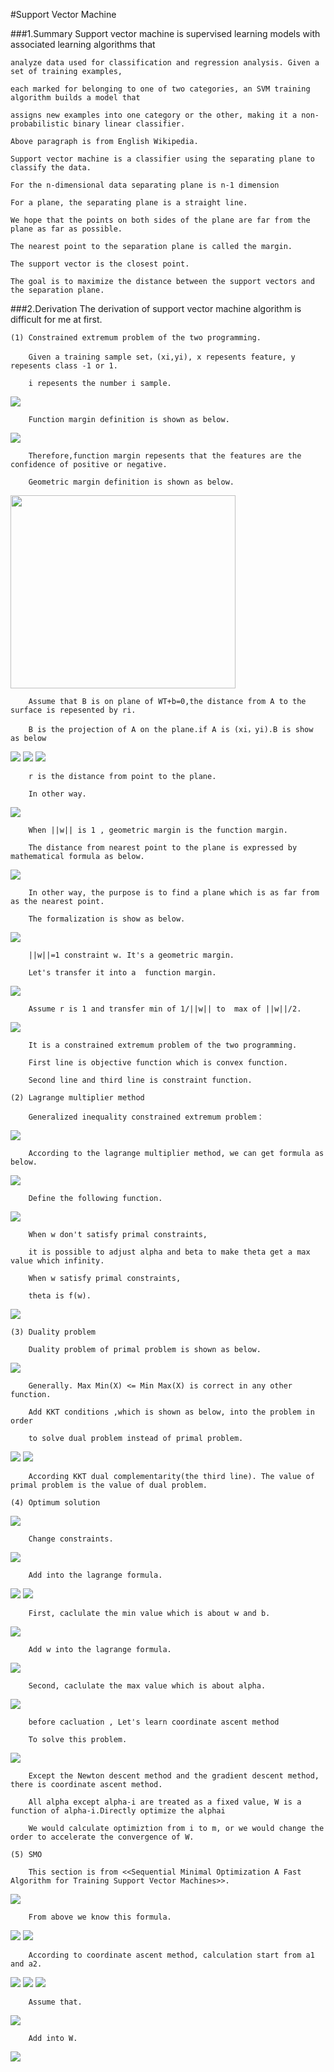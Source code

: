 #Support Vector Machine

###1.Summary
    Support vector machine is supervised learning models with associated learning algorithms that 
    
    analyze data used for classification and regression analysis. Given a set of training examples, 
    
    each marked for belonging to one of two categories, an SVM training algorithm builds a model that 
    
    assigns new examples into one category or the other, making it a non-probabilistic binary linear classifier. 
    
    Above paragraph is from English Wikipedia.
    
    Support vector machine is a classifier using the separating plane to classify the data.
    
    For the n-dimensional data separating plane is n-1 dimension

    For a plane, the separating plane is a straight line.
    
    We hope that the points on both sides of the plane are far from the plane as far as possible.
    
    The nearest point to the separation plane is called the margin.
    
    The support vector is the closest point.
    
    The goal is to maximize the distance between the support vectors and the separation plane.
    
###2.Derivation
    The derivation of support vector machine algorithm is difficult for me at first.
    
    (1) Constrained extremum problem of the two programming.
    
        Given a training sample set，(xi,yi), x repesents feature, y repesents class -1 or 1. 
        
        i repesents the number i sample.
        
<img src="http://chart.googleapis.com/chart?cht=tx&chl=z%3Dw%5E%7BT%7Dx%5E%7B(i)%7D%2Bb%3Cbr%3E%0A%3Cbr%3E%0Ag%3D1%2Cz%5Cge%200%3Cbr%3E%0A%3Cbr%3E%0Ag%3D-1%2Cz%3C0" style="border:none;" />
        
        Function margin definition is shown as below.
        
<img src="http://chart.googleapis.com/chart?cht=tx&chl=%20%5Chat%7B%5Cgamma%7D%5E%7B(i)%7D%3Dy%5E%7B(i)%7D(w%5E%7BT%7Dx%5E%7B(i)%7D%2Bb)" style="border:none;" />
        
        Therefore,function margin repesents that the features are the confidence of positive or negative.
        
        Geometric margin definition is shown as below.
        
<img src="http://images.cnblogs.com/cnblogs_com/jerrylead/201103/201103131131571364.png" height="309" width="360"/>

        Assume that B is on plane of WT+b=0,the distance from A to the surface is repesented by ri.
        
        B is the projection of A on the plane.if A is (xi，yi).B is show as below

<img src="http://chart.googleapis.com/chart?cht=tx&chl=x%3Dx%5E%7B(i)%7D-%5Cgamma%20%5E%7B(i)%7D%5Cfrac%7Bw%7D%7B%7C%7Cw%7C%7C%7D" style="border:none;" />

<img src="http://chart.googleapis.com/chart?cht=tx&chl=w%5E%7BT%7D(x%5E%7B(i)%7D-%5Cgamma%20%5E%7B(i)%7D%5Cfrac%7Bw%7D%7B%7C%7Cw%7C%7C%7D)%2Bb%3D0" style="border:none;" />

<img src="http://chart.googleapis.com/chart?cht=tx&chl=%5Cgamma%20%5E%7B(i)%7D%20%3D%20%5Cfrac%7Bw%5E%7BT%7Dx%5E%7B(i)%7D%2Bb%7D%7B%7C%7Cw%7C%7C%7D%3D(%5Cfrac%7Bw%7D%7B%7C%7Cw%7C%7C%7D)%5E%7BT%7Dx%5E%7B(i)%7D%2B%5Cfrac%7Bb%7D%7B%7C%7Cw%7C%7C%7D" style="border:none;" />

        r is the distance from point to the plane.
        
        In other way.
        
<img src="http://chart.googleapis.com/chart?cht=tx&chl=%5Cgamma%20%5E%7B(i)%7D%20%3Dy%5E%7B(i)%7D((%5Cfrac%7Bw%7D%7B%7C%7Cw%7C%7C%7D)%5E%7BT%7Dx%5E%7B(i)%7D%2B%5Cfrac%7Bb%7D%7B%7C%7Cw%7C%7C%7D)" style="border:none;" />

        When ||w|| is 1 , geometric margin is the function margin.
        
        The distance from nearest point to the plane is expressed by mathematical formula as below.
        
<img src="http://chart.googleapis.com/chart?cht=tx&chl=%5Cgamma%20%3D%20min_%7Bi%3D1%2C...m%7D%5Cgamma%20%5E%7B(i)%7D" style="border:none;" />
        
        In other way, the purpose is to find a plane which is as far from as the nearest point.
        
        The formalization is show as below.
        
<img src="http://chart.googleapis.com/chart?cht=tx&chl=max_%7B%5Cgamma%2Cw%2Cb%7D%5Cgamma%20%3Cbr%3E%0A%3Cbr%3E%0As.t.%20y%5E%7B(i)%7D(w%5E%7BT%7Dx%5E%7B(i)%2Bb%7D)%5Cge%20%5Cgamma%2Ci%3D1%2C...%2Cm%20%3Cbr%3E%0A%3Cbr%3E%0A%7C%7Cw%7C%7C%3D1%0A" style="border:none;" />
        
        ||w||=1 constraint w. It's a geometric margin.
        
        Let's transfer it into a  function margin.

<img src="http://chart.googleapis.com/chart?cht=tx&chl=max_%7B%5Cgamma%2Cw%2Cb%7D%20%5Cfrac%7B%5Cgamma%20%7D%7B%7C%7Cw%7C%7C%7D%3Cbr%3E%0A%3Cbr%3E%0As.t.%20y%5E%7B(i)%7D(w%5E%7BT%7Dx%5E%7B(i)%2Bb%7D)%5Cge%20%5Cgamma%2Ci%3D1%2C...%2Cm%20%3Cbr%3E%0A%3Cbr%3E%0A%0A" style="border:none;" />

        Assume r is 1 and transfer min of 1/||w|| to  max of ||w||/2.
        
<img src="http://chart.googleapis.com/chart?cht=tx&chl=min_%7B%5Cgamma%2Cw%2Cb%7D%20%5Cfrac%7B1%7D%7B2%7D%7C%7Cw%7C%7C%5E%7B2%7D%3Cbr%3E%0A%3Cbr%3E%0As.t.%20y%5E%7B(i)%7D(w%5E%7BT%7Dx%5E%7B(i)%2Bb%7D)%5Cge%201%2Ci%3D1%2C...%2Cm%20%3Cbr%3E%0A%3Cbr%3E%0A%0A" style="border:none;" />

        It is a constrained extremum problem of the two programming. 
        
        First line is objective function which is convex function.
        
        Second line and third line is constraint function.
        
    (2) Lagrange multiplier method
    
        Generalized inequality constrained extremum problem：
        
<img src="http://chart.googleapis.com/chart?cht=tx&chl=min_%7Bw%7D%20f(w)%3Cbr%3E%0A%3Cbr%3E%0A%20%20%20%20s.t.%20g_%7Bi%7D(w)%5Cle%200%2Ci%3D1%2C...%2Ck%20%3Cbr%3E%0A%3Cbr%3E%0A%20%20%20%20h_%7Bi%7D(w)%3D0%2C%20i%3D1%2C...l%0A%0A" style="border:none;" />

        According to the lagrange multiplier method, we can get formula as below.
        
<img src="http://chart.googleapis.com/chart?cht=tx&chl=L(w%2C%5Calpha%20%2C%20%5Cbeta%20)%3D%20f(w)%2B%5Csum_%7Bi%3D1%7D%5Ek%5Calpha_%7Bi%7Dg_%7Bi%7D(w)%2B%5Csum_%7Bi%3D1%7D%5El%5Cbeta_%7Bi%7Dh_%7Bi%7D(w)%0A" style="border:none;" />
        
        Define the following function.
        
<img src="http://chart.googleapis.com/chart?cht=tx&chl=%5Ctheta%20_%7Bp%7D%3Dmax_%7Bx%5Calpha.%5Cbeta%3A%20%5Calpha%5Cge%200%20%7D%20L(w%2C%5Calpha%2C%5Cbeta)" style="border:none;" />
        
        When w don't satisfy primal constraints,  
        
        it is possible to adjust alpha and beta to make theta get a max value which infinity. 
        
        When w satisfy primal constraints,
        
        theta is f(w).
        
<img src="http://chart.googleapis.com/chart?cht=tx&chl=Primal%20Problem%3Dmin_%7Bw%7Df(w)%3Dmin_%7Bw%7D%5Ctheta_%7Bp%7D(w)%3Dmin_%7Bw%7D%20max_%7B%5Calpha.%5Cbeta%3A%5Calpha%5Cge%200%7D%20L(w%2C%5Calpha%2C%5Cbeta)" style="border:none;" />

    (3) Duality problem
    
        Duality problem of primal problem is shown as below.
    
<img src="http://chart.googleapis.com/chart?cht=tx&chl=%5Ctheta%20_%7BD%7D(%5Calpha%2C%5Cbeta)%20%3D%20min_%7Bw%7D%20L(w%2C%5Calpha%2C%5Cbeta)%0A%3Cbr%3E%0A%3Cbr%3E%0Ad%5E%7B*%7D%3Dmax_%7B%5Calpha.%5Cbeta%3A%5Calpha%5Cge%200%7Dmin_%7Bw%7DL(w%2C%5Calpha%2C%5Cbeta)%3D%5Ctheta%20_%7BD%7D(%5Calpha%2C%5Cbeta)" style="border:none;" />
    
        Generally. Max Min(X) <= Min Max(X) is correct in any other function.
    
        Add KKT conditions ,which is shown as below, into the problem in order 
        
        to solve dual problem instead of primal problem.
    
<img src="http://chart.googleapis.com/chart?cht=tx&chl=%5Cfrac%7B%5Cpart%20L(w%5E%7B*%7D%2C%5Calpha%5E%7B*%7D%2C%5Cbeta%5E%7B*%7D)%7D%0A%7Bw_%7Bi%7D%7D%3D0%2Ci%3D1%2C...%2Cn%3Cbr%3E%0A%5Cfrac%7B%5Cpart%20L(w%5E%7B*%7D%2C%5Calpha%5E%7B*%7D%2C%5Cbeta%5E%7B*%7D)%7D%7B%5Cbeta_%7Bi%7D%7D%3D0%2Ci%3D1%2C...%2Cl%3Cbr%3E%0A%0A%0A" style="border:none;" />

<img src="http://chart.googleapis.com/chart?cht=tx&chl=%5Calpha%5E%7B*%7D_%7Bi%7Dg_%7Bi%7D(w%5E%7B*%7D)%3D0%2Ci%3D1%2C...k%3Cbr%3E%0Ag_%7Bi%7D(w%5E%7B*%7D)%5Cle%200%2Ci%3D1%2C...k%3Cbr%3E%0A%5Calpha%5E%7B*%7D%5Cge%200%2Ci%3D1%2C...k%3Cbr%3E%0A%0A%0A" style="border:none;" />

        According KKT dual complementarity(the third line). The value of primal problem is the value of dual problem.
        
    (4) Optimum solution
    
<img src="http://chart.googleapis.com/chart?cht=tx&chl=min_%7B%5Cgamma%2Cw%2Cb%7D%20%5Cfrac%7B1%7D%7B2%7D%7C%7Cw%7C%7C%5E%7B2%7D%3Cbr%3E%0A%3Cbr%3E%0As.t.%20y%5E%7B(i)%7D(w%5E%7BT%7Dx%5E%7B(i)%2Bb%7D)%5Cge%201%2Ci%3D1%2C...%2Cm%20%3Cbr%3E%0A%3Cbr%3E%0A%0A" style="border:none;" />

        Change constraints.
    
<img src="http://chart.googleapis.com/chart?cht=tx&chl=g_%7Bi%7D(w)%3D-y%5E%7B(i)%7D(w%5E%7BT%7Dx%5E%7B(i)%2Bb%7D)%2B1%5Cle%200%0A%0A" style="border:none;" />
    
        Add into the lagrange formula.
    
<img src="http://chart.googleapis.com/chart?cht=tx&chl=L(w%2C%5Calpha%2Cb)%3D%5Cfrac%7B%7C%7Cw%7C%7C%5E%7B2%7D%7D%7B2%7D-%5Csum_%7Bi%3D1%7D%5Em%20%5Calpha_%7Bi%7D%5By%5E%7B(i)%7D(w%5E%7BT%7Dx%5E%7B(i)%2Bb%7D)-1%5D%0A%0A" style="border:none;" />
        
<img src="http://chart.googleapis.com/chart?cht=tx&chl=d%5E%7B*%7D%3Dmax_%7B%5Calpha.%5Cbeta%3A%5Calpha%5Cge%200%7Dmin_%7Bw%7DL(w%2C%5Calpha%2C%5Cbeta)%0A" style="border:none;" />

        First, caclulate the min value which is about w and b.
<img src="http://chart.googleapis.com/chart?cht=tx&chl=%5Cfrac%7B%5Cpart%20L(w%2C%5Calpha%2Cb)%7D%7B%5Cpart%20w%7D%3Dw-%5Csum_%7Bi%3D1%7D%5Em%5Calpha_%7Bi%7Dy%5E%7B(i)%7Dx%5E%7B(i)%7D%3D0%0A%3Cbr%3E%0A%5Cfrac%7B%5Cpart%20L(w%2C%5Calpha%2Cb)%7D%7B%5Cpart%20b%7D%3D%5Csum_%7Bi%3D1%7D%5Emalpha_%7Bi%7Dy%5E%7B(i)%7D%3D0%0A" style="border:none;" />

        Add w into the lagrange formula.
        
<img src="http://chart.googleapis.com/chart?cht=tx&chl=L(w%2C%5Calpha%2Cb)%3D%5Csum_%7Bi%3D1%7D%5Em%20%5Calpha_%7Bi%7D-%5Cfrac%7B1%7D%7B2%7D%5Csum_%7Bi%2Cj%3D1%7D%5Em%20y%5E%7B(i)%7D%20y%5E%7B(j)%7D%20%5Calpha_%7Bi%7D%20%5Calpha_%7Bj%7D(x%5E%7B(i)%7D)%5E%7BT%7Dx%5E%7B(j)%7D%0A" style="border:none;" />

        Second, caclulate the max value which is about alpha.
        
<img src="http://chart.googleapis.com/chart?cht=tx&chl=max_%7B%5Calpha%7D%20W(%5Calpha)%3D%5Csum_%7Bi%3D1%7D%5Em%20%5Calpha_%7Bi%7D-%5Cfrac%7B1%7D%7B2%7D%5Csum_%7Bi%3D1%7D%5Em%20y%5E%7B(i)%7D%20y%5E%7B(j)%7D%5Calpha_%7Bi%7D%5Calpha_%7Bj%7D(x%5E%7B(i)%7D)%5E%7BT%7Dx%5E%7B(j)%7D%3Cbr%3E%0As.t.%5Calpha_%7Bi%7D%5Cge%200%2Ci%3D1%2C...%2Cm%3Cbr%3E%0A%5Csum_%7Bi%3D1%7D%5Em%20%5Calpha_%7Bi%7Dy%5E%7B(i)%7D%3D0%0A%0A%0A" style="border:none;" />
        
        before cacluation , Let's learn coordinate ascent method
        
        To solve this problem.
        
<img src="http://chart.googleapis.com/chart?cht=tx&chl=max_%7B%5Calpha%7DW(%5Calpha_%7B1%7D%2C%5Calpha_%7B2%7D%2C...%2C%5Calpha_%7Bm%7D)" style="border:none;" />
        
        Except the Newton descent method and the gradient descent method, there is coordinate ascent method.
        
        All alpha except alpha-i are treated as a fixed value, W is a function of alpha-i.Directly optimize the alphai
        
        We would calculate optimiztion from i to m, or we would change the order to accelerate the convergence of W.
        
    (5) SMO 
        
        This section is from <<Sequential Minimal Optimization A Fast Algorithm for Training Support Vector Machines>>.
        
<img src="http://chart.googleapis.com/chart?cht=tx&chl=W(%5Calpha)%3D%5Csum_%7Bi%3D1%7D%5Em%20%5Calpha_%7Bi%7D-%5Cfrac%7B1%7D%7B2%7D%5Csum_%7Bi%2Cj%3D1%7D%5Em%20y%5E(i)y%5E(j)%5Calpha_%7Bi%7D%5Calpha_%7Bj%7D%3Cx%5E%7B(i)%7D.x%5E%7B(j)%7D%3E" style="border:none;" />
            
        From above we know this formula.
            
<img src="http://chart.googleapis.com/chart?cht=tx&chl=%5Csum_%7Bi%3D1%7D%5Em%20%5Calpha_%7Bi%7Dy%5E%7B(i)%7D%3D0%0A%3D%3E%20%5Calpha_%7B1%7Dy%5E%7B(1)%7D%2B%5Calpha_%7B2%7Dy%5E%7B(2)%7D%3D-%5Csum_%7Bi%3D1%7D%5Em%20%5Calpha_%7Bi%7Dy%5E%7B(i)%7D" style="border:none;" />

<img src="http://chart.googleapis.com/chart?cht=tx&chl=w%3D%5Csum_%7Bi%3D1%7D%5Em%20%5Calpha_%7Bi%7Dy%5E%7B(i)%7Dx%5E%7B(i)%7D%0A%3D%3E%20z%3Dw%5E%7BT%7Dx%2Bb%3D%5Csum_%7Bi%3D1%7D%5Em%20%5Calpha_%7Bi%7Dy%5E%7B(i)%7D%3Cx%5E%7B(i)%7D.x%3E%2Bb" style="border:none;" />

        According to coordinate ascent method, calculation start from a1 and a2.
        
<img src="http://chart.googleapis.com/chart?cht=tx&chl=W%3D%5Calpha_%7B1%7D%2B%5Calpha_%7B2%7D%2BConstant1-%0A%5Cfrac%7B1%7D%7B2%7D(y%5E%7B(1)2%7D%5Calpha_%7B1%7D%5E%7B2%7D%3Cx%5E%7B(1)%7D.x%5E%7B(1)%7D%3E%2By%5E%7B(1)%7Dy%5E%7B(2)%7D%5Calpha_%7B1%7D%5Calpha_%7B2%7D%3Cx%5E%7B(1)%7D.x%5E%7B(2)%7D%3E%2B" style="border:none;" />
<img src="http://chart.googleapis.com/chart?cht=tx&chl=%5Calpha_%7B1%7Dy%5E%7B(1)%7D%5Csum_%7Bi%3D3%7D%5Em%20%5Calpha_%7Bi%7Dy%5E%7B(i)%7D%3Cx%5E%7B(i)%7D.x%5E%7B(1)%7D%3E%2By%5E%7B(2)%7Dy%5E%7B(1)%7D%5Calpha_%7B2%7D%5Calpha_%7B1%7D%3Cx%5E%7B(2)%7D.x%5E%7B(1)%7D%3E%2B%0A" style="border:none;" />
<img src="http://chart.googleapis.com/chart?cht=tx&chl=y%5E%7B(2)2%7D%5Calpha_%7B2%7D%5E%7B2%7D%3Cx%5E%7B(2)%7D.x%5E%7B(2)%7D%3E%2B%5Calpha_%7B2%7Dy%5E%7B(2)%7D%5Csum_%7Bi%3D3%7D%5Em%20%5Calpha_%7Bi%7Dy%5E%7B(i)%7D%3Cx%5E%7B(i)%7D.x%5E%7B(2)%7D%3E)%0A" style="border:none;" />

        Assume that.
        
<img src="http://chart.googleapis.com/chart?cht=tx&chl=k_%7Bij%7D%3D%3Cx%5E%7B(i)%7D.x%5E%7B(j)%7D%3E%3Cbr%3E%0A%3Cbr%3E%0Av_%7Bj%7D%3D%5Csum_%7Bi%3D3%7D%5Em%20%5Calpha_%7Bi%7Dy%5E%7B(i)%7Dk_%7Bji%7D%3Dz-b-y%5E%7B(1)%7D%5Calpha_%7B1%7D%5E%7B*%7Dk_%7B1i%7D-y%5E%7B(2)%7D%5Calpha_%7B2%7D%5E%7B*%7Dk_%7B2i%7D" style="border:none;" />
        
        Add into W.
<img src="http://chart.googleapis.com/chart?cht=tx&chl=W%3D%5Calpha_%7B1%7D%2B%5Calpha_%7B2%7D%2BConstant1-%5Cfrac%7B1%7D%7B2%7D%5Calpha_%7B1%7D%5E%7B2%7Dk_%7B11%7D-%5Calpha_%7B1%7D%5Calpha_%7B2%7Dk_%7B12%7Dy%5E%7B(1)%7Dy%5E%7B(2)%7D-%5Calpha_%7B1%7Dy%5E%7B(1)%7DV_%7B1%7D-%5Cfrac%7B1%7D%7B2%7D%5Calpha_%7B2%7D%5E%7B2%7Dk_%7B22%7D-%5Calpha_%7B2%7Dy%5E%7B(2)%7DV_%7B2%7D" style="border:none;" />
        
        
    
    
    
    
    
    
    
    
        
        
        
        


